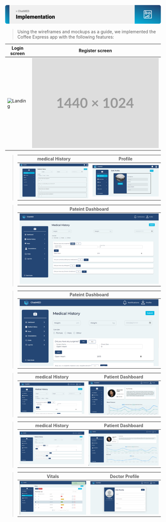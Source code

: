 


<!-- Implementation -->
<img src="./readme/title4.svg"/>

> Using the wireframes and mockups as a guide, we implemented the Coffee Express app with the following features:

| Login screen  | Register screen |  
| ---| ---|
| ![Landing]([./readme/demo/1440x1024.png](https://github.com/MoeShoumar/ChatM.E.D/blob/main/readme/signinlap.png)) | ![fsdaf](./readme/demo/1440x1024.png) | 

> | medical History                                                                          | Profile                                                                              |
> | ---------------------------------------------------------------------------------------- | ------------------------------------------------------------------------------------ |
> | ![medical History](https://github.com/MoeShoumar/ChatM.E.D/blob/main/readme/medical.png) | ![Profile](https://github.com/MoeShoumar/ChatM.E.D/blob/main/readme/profileedit.png) |

> | Pateint Dashboard                                                                        |
> | ------------------------------------------------------------------------------ |
> | ![ChatMED](https://github.com/MoeShoumar/ChatM.E.D/blob/main/readme/medicaldesk.png) |

> | Pateint Dashboard                                                                        |
> | ------------------------------------------------------------------------------ |
> | ![ChatMED](https://github.com/MoeShoumar/ChatM.E.D/blob/main/readme/medicallap.png) |


> | medical History                                                                          | Patient Dashboard                                                                              |
> | ---------------------------------------------------------------------------------------- | ------------------------------------------------------------------------------------ |
> | ![medical History](https://github.com/MoeShoumar/ChatM.E.D/blob/main/readme/medicallap.png) | ![Profile](https://github.com/MoeShoumar/ChatM.E.D/blob/main/readme/dashLap.png) |


> | medical History                                                                          | Patient Dashboard                                                                              |
> | ---------------------------------------------------------------------------------------- | ------------------------------------------------------------------------------------ |
> | ![medical History](https://github.com/MoeShoumar/ChatM.E.D/blob/main/readme/medicalDesk.png) | ![Profile](https://github.com/MoeShoumar/ChatM.E.D/blob/main/readme/dashDesk.png) |


> | Vitals                                                                         | Doctor Profile                                                                             |
> | ---------------------------------------------------------------------------------------- | ------------------------------------------------------------------------------------ |
> | ![medical History](https://github.com/MoeShoumar/ChatM.E.D/blob/main/readme/vitalsdesk.png) | ![Profile](https://github.com/MoeShoumar/ChatM.E.D/blob/main/readme/docProfilelap.png) |
